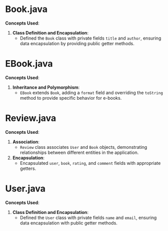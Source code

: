 # Book.java

**Concepts Used**:
1. **Class Definition and Encapsulation**:
   - Defined the `Book` class with private fields `title` and `author`, ensuring data encapsulation by providing public getter methods.

# EBook.java

**Concepts Used**:
1. **Inheritance and Polymorphism**:
   - `EBook` extends `Book`, adding a `format` field and overriding the `toString` method to provide specific behavior for e-books.

# Review.java

**Concepts Used**:
1. **Association**:
   - `Review` class associates `User` and `Book` objects, demonstrating relationships between different entities in the application.
2. **Encapsulation**:
   - Encapsulated `user`, `book`, `rating`, and `comment` fields with appropriate getters.

# User.java

**Concepts Used**:
1. **Class Definition and Encapsulation**:
   - Defined the `User` class with private fields `name` and `email`, ensuring data encapsulation with public getter methods.
